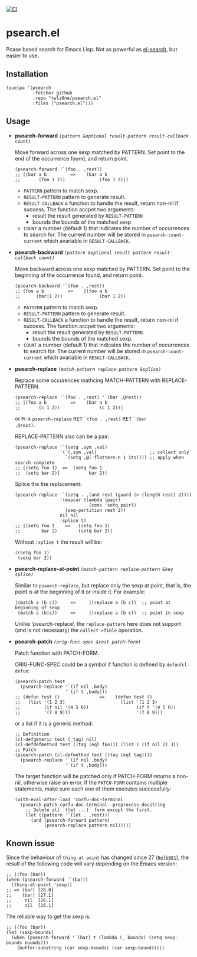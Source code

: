 [![CI](https://github.com/twlz0ne/psearch.el/workflows/CI/badge.svg)](https://github.com/twlz0ne/psearch.el/actions?query=workflow%3ACI)

# psearch.el

Pcase based search for Emacs Lisp.  Not as powerful as [el-search](https://elpa.gnu.org/packages/el-search.html), but easier to use.

## Installation

``` elisp
(quelpa '(psearch
          :fetcher github
          :repo "twlz0ne/psearch.el"
          :files ("psearch.el")))
```

## Usage

- **psearch-forward** _`(pattern &optional result-pattern result-callback count)`_

    Move forward across one sexp matched by PATTERN.
    Set point to the end of the occurrence found, and return point.

    ``` elisp
    (psearch-forward '`(foo . ,rest))
    ;; |(bar a b         =>    (bar a b
    ;;       (foo 1 2))             (foo 1 2)|)
    ```

    - `PATTERN` pattern to match sexp.
    - `RESULT-PATTERN` pattern to generate result.
    - `RESULT-CALLBACK` a function to handle the result, return non-nil if success.
        The function accpet two arguments:
        - result  the result generated by `RESULT-PATTERN`
        - bounds  the bounds of the matched sexp
    - `COUNT` a number (default 1) that indicates the number of occurrences to
      search for.  The current number will be stored in `psearch-count-current`
      which avariable in `RESULT-CALLBACK`.

- **psearch-backward** _`(pattern &optional result-pattern result-callback count)`_

    Move backward across one sexp matched by PATTERN.
    Set point to the beginning of the occurrence found, and return point.

    ``` elisp
    (psearch-backward '`(foo . ,rest))
    ;; (foo a b         =>    |(foo a b
    ;;      (bar|1 2))              (bar 1 2))
    ```

    - `PATTERN` pattern to match sexp.
    - `RESULT-PATTERN` pattern to generate result.
    - `RESULT-CALLBACK` a function to handle the result, return non-nil if success.
        The function accpet two arguments:
        - result  the result generated by `RESULT-PATTERN`.
        - bounds  the bounds of the matched sexp.
    - `COUNT` a number (default 1) that indicates the number of occurrences to
      search for.  The current number will be stored in `psearch-count-current`
      which avariable in `RESULT-CALLBACK`.

- **psearch-replace** _`(match-pattern replace-pattern &splice)`_

    Replace some occurences mathcing MATCH-PATTERN with REPLACE-PATTERN.

    ``` elisp
    (psearch-replace '`(foo . ,rest) '`(bar ,@rest))
    ;; |(foo a b         =>    (bar a b
    ;;       (c 1 2))               (c 1 2))|
    ```

    or <kbd>M-x</kbd> <code>psearch-replace</code> <kbd>RET</kbd> <code>\`(foo . ,rest)</code> <kbd>RET</kbd> <code>\`(bar ,@rest)</code>.
    
    REPLACE-PATTERN also can be a pair:

    ``` elisp
    (psearch-replace '`(setq ,sym ,val)
                     '(`(,sym ,val)                    ;; collect only
                       `(setq ,@(-flattern-n 1 its)))) ;; apply when search complete
    ;; [(setq foo 1)  =>  (setq foo 1
    ;;  (setq bar 2)]           bar 2)|
    ```
    
    Splice the the replacement:
    
    ``` elisp
    (psearch-replace '`(setq . ,(and rest (guard (> (length rest) 2))))
                     '(mapcar (lambda (pair)
                                (cons 'setq pair))
                       (seq-partition rest 2))
                     nil nil
                     :splice t)
    ;; |(setq foo 1    =>   (setq foo 1)
    ;;        bar 2)        (setq bar 2)|
    ```
    
    Without `:splice t` the result will be:
   
    ``` elisp
    ((setq foo 1)
     (setq bar 2))
    ``` 

- **psearch-replace-at-point** _`(match-pattern replace-pattern &key splice)`_

    Similar to `psearch-replace`, but replace only the sexp at point, that is, the point is at the beginning of it or inside it.  For example:
    
    ```
    |(match a (b c))     =>     |(replace a (b c))  ;; point at beginning of sexp
     (match a (b|c))     =>     |(replace a (b c))  ;; point in sexp
    ```

    Unlike ‘psearch-replace’, the `replace-pattern` here does not support (and is not necessary) the `collect->finle` operation. 

- **psearch-patch** _`(orig-func-spec &rest patch-form)`_

    Patch function with PATCH-FORM.
    
    ORIG-FUNC-SPEC could be a symbol if function is defined by `defun`/`cl-defun`:
    
    ``` elisp
    (psearch-patch test
      (psearch-replace '`(if nil ,body)
                       '`(if t ,body)))
    ;; (defun test ()               =>    (defun test ()
    ;;   (list '(1 2 3)                     (list '(1 2 3)
    ;;         (if nil '(4 5 6))                  (if t '(4 5 6))
    ;;         '(7 8 9)))                         '(7 8 9)))
    ```

    or a list if it is a generic method:
    
    ``` elisp
    ;; Definition
    (cl-defgeneric test (_tag) nil)
    (cl-defdefmethod test ((tag (eql foo))) (list 1 (if nil 2) 3))
    ;; Patch
    (psearch-patch (cl-defmethod test ((tag (eql tag))))
      (psearch-replace '`(if nil ,body)
                       '`(if t ,body)))
    ```
    
    The target function will be patched only if PATCH-FORM returns a non-nil, otherwise raise an error. If the `PATCH-FORM` contains multiple statements, make sure each one of them executes successfully:
    
    ``` elisp
    (with-eval-after-load 'corfu-doc-terminal
      (psearch-patch corfu-doc-terminal--preprocess-docstring
        ;; Delete all `(let ...)` form except the first.
        (let ((pattern '`(let . ,rest)))
          (and (psearch-forward pattern)
               (psearch-replace pattern nil)))))
    ```

## Known issue

Since the behaviour of `thing-at-point` has changed since 27 ([`0efb881`](https://emba.gnu.org/emacs/emacs/-/commit/0efb88150df56559e8d649e657902fb51ad43bc1)), the result of the following code will vary depending on the Emacs version:

``` elisp
;; |(foo (bar))
(when (psearch-forward '`(bar))
  (thing-at-point 'sexp))
;; => (bar) [28.0]
;;    (bar) [27.1]
;;     nil  [26.1]
;;     nil  [25.1]
```

The reliable way to get the sexp is:

``` elisp
;; |(foo (bar))
(let (sexp-bounds)
  (when (psearch-forward '`(bar) t (lambda (_ bounds) (setq sexp-bounds bounds)))
    (buffer-substring (car sexp-bounds) (car sexp-bounds))))
```

